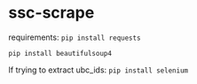 # ssc-scrape
requirements:
```pip install requests```

```pip install beautifulsoup4```

If trying to extract ubc_ids:
```pip install selenium```

